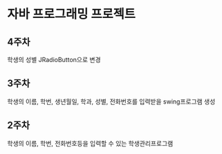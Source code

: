 # 자바 프로그래밍 프로젝트
## 4주차
학생의 성별 JRadioButton으로 변경

## 3주차
학생의 이름, 학번, 생년월일, 학과, 성별, 전화번호를 입력받을 swing프로그램 생성


## 2주차
학생의 이름, 학번, 전화번호등을 입력할 수 있는 학생관리프로그램
